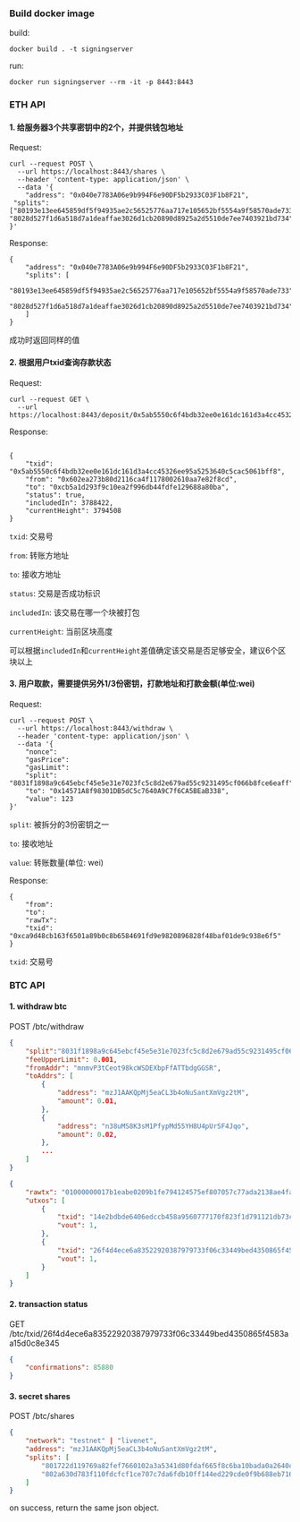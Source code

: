 ### Build docker image

build:

`docker build . -t signingserver`

run:

 `docker run signingserver --rm -it -p 8443:8443`

### ETH API

#### 1. 给服务器3个共享密钥中的2个，并提供钱包地址

Request:
```
curl --request POST \
  --url https://localhost:8443/shares \
  --header 'content-type: application/json' \
  --data '{
	"address": "0x040e7783A06e9b994F6e90DF5b2933C03F1b8F21",
 "splits":["80193e13ee645859df5f94935ae2c56525776aa717e105652bf5554a9f58570ade733", "8028d527f1d6a518d7a1deaffae3026d1cb20890d8925a2d5510de7ee7403921bd734"]
}'
```

Response:
```
{
    "address": "0x040e7783A06e9b994F6e90DF5b2933C03F1b8F21",
    "splits": [
        "80193e13ee645859df5f94935ae2c56525776aa717e105652bf5554a9f58570ade733",
        "8028d527f1d6a518d7a1deaffae3026d1cb20890d8925a2d5510de7ee7403921bd734"
    ]
}
```

成功时返回同样的值

#### 2. 根据用户txid查询存款状态

Request:

```
curl --request GET \
  --url https://localhost:8443/deposit/0x5ab5550c6f4bdb32ee0e161dc161d3a4cc45326ee95a5253640c5cac5061bff8
```

Response:

```

{
    "txid": "0x5ab5550c6f4bdb32ee0e161dc161d3a4cc45326ee95a5253640c5cac5061bff8",
    "from": "0x602ea273b80d2116ca4f1178002610aa7e82f8cd",
    "to": "0xcb5a1d293f9c10ea2f996db44fdfe129688a80ba",
    "status": true,
    "includedIn": 3788422,
    "currentHeight": 3794508
}
```


`txid`: 交易号

`from`: 转账方地址

`to`: 接收方地址

`status`: 交易是否成功标识

`includedIn`: 该交易在哪一个块被打包

`currentHeight`: 当前区块高度

可以根据`includedIn`和`currentHeight`差值确定该交易是否足够安全，建议6个区块以上

#### 3. 用户取款，需要提供另外1/3份密钥，打款地址和打款金额(单位:wei)


Request:

```
curl --request POST \
  --url https://localhost:8443/withdraw \
  --header 'content-type: application/json' \
  --data '{
    "nonce":
    "gasPrice":
    "gasLimit":
    "split": "8031f1898a9c645ebcf45e5e31e7023fc5c8d2e679ad55c9231495cf066b8fce6eaff",
    "to": "0x14571A8f98301DB5dC5c7640A9C7f6CA5BEaB338",
    "value": 123
}'
```

`split`: 被拆分的3份密钥之一

`to`: 接收地址

`value`: 转账数量(单位: wei)

Response:

```
{
    "from":
    "to":
    "rawTx":
    "txid": "0xca9d48cb163f6501a89b0c8b6584691fd9e9820896828f48baf01de9c938e6f5"
}
```

`txid`: 交易号

### BTC API

#### 1. withdraw btc

POST /btc/withdraw

```json
{
    "split":"8031f1898a9c645ebcf45e5e31e7023fc5c8d2e679ad55c9231495cf066b8fce6eaff",
    "feeUpperLimit": 0.001,
    "fromAddr": "mnmvP3tCeot98kcWSDEXbpFfATTbdgGGSR",
    "toAddrs": [
        {
            "address": "mzJ1AAKQpMj5eaCL3b4oNuSantXmVgz2tM",
            "amount": 0.01,
        },
        {
            "address": "n38uMS8K3sM1PfypMd55YH8U4pUrSF4Jqo",
            "amount": 0.02,
        },
        ...
    ]
}

```

```json
{
    "rawtx": "01000000017b1eabe0209b1fe794124575ef807057c77ada2138ae4fa8d6c4de0398a14f3f00000000494830450221008949f0cb400094ad2b5eb399d59d01c14d73d8fe6e96df1a7150deb388ab8935022079656090d7f6bac4c9a94e0aad311a4268e082a725f8aeae0573fb12ff866a5f01ffffffff01f0ca052a010000001976a914cbc20a7664f2f69e5355aa427045bc15e7c6c77288ac00000000",
    "utxos": [
        {
            "txid": "14e2bdbde6406edccb458a9560777170f823f1d791121db73cc5971596385f0e",
            "vout": 1,
        },
        {
            "txid": "26f4d4ece6a83522920387979733f06c33449bed4350865f4583aa15d0c8e345",
            "vout": 1,
        }
    ]
}
```

#### 2. transaction status

GET /btc/txid/26f4d4ece6a83522920387979733f06c33449bed4350865f4583aa15d0c8e345

```json
{
    "confirmations": 85880
}
```

#### 3. secret shares

POST /btc/shares

```json
{
    "network": "testnet" | "livenet",
    "address": "mzJ1AAKQpMj5eaCL3b4oNuSantXmVgz2tM",
    "splits": [
        "801722d119769a82fef7660102a3a5341d80fdaf665f8c6ba10bada0a2640c1797b2e",
        "802a630d783f110fdcfcf1ce707c7da6fdb10ff144ed229cde0f9b688eb71670a3a34"
    ]
}
```

on success, return the same json object.